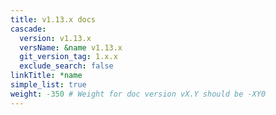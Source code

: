 ```yaml
---
title: v1.13.x docs
cascade:
  version: v1.13.x
  versName: &name v1.13.x
  git_version_tag: 1.x.x
  exclude_search: false
linkTitle: *name
simple_list: true
weight: -350 # Weight for doc version vX.Y should be -XY0
---
```

